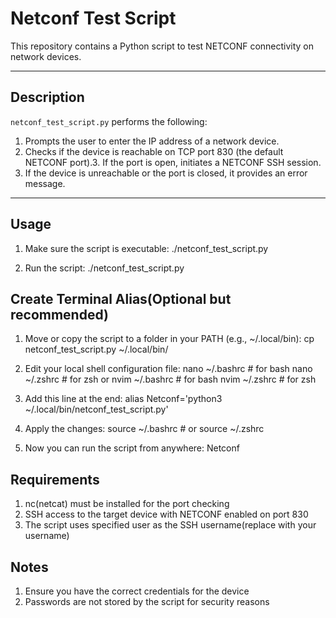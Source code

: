 # Netconf Test Script

This repository contains a Python script to test NETCONF connectivity on network devices.

---

## Description

`netconf_test_script.py` performs the following:

1. Prompts the user to enter the IP address of a network device.
2. Checks if the device is reachable on TCP port 830 (the default NETCONF port).3. If the port is open, initiates a NETCONF SSH session.
4. If the device is unreachable or the port is closed, it provides an error message.

---

## Usage

1. Make sure the script is executable:
./netconf_test_script.py

2. Run the script:
./netconf_test_script.py

## Create Terminal Alias(Optional but recommended)

1. Move or copy the script to a folder in your PATH (e.g., ~/.local/bin):
cp netconf_test_script.py ~/.local/bin/

2. Edit your local shell configuration file:
nano ~/.bashrc   # for bash
nano ~/.zshrc    # for zsh
or
nvim ~/.bashrc   # for bash
nvim ~/.zshrc    # for zsh

3. Add this line at the end:
alias Netconf='python3 ~/.local/bin/netconf_test_script.py'

4. Apply the changes:
source ~/.bashrc   # or source ~/.zshrc

5. Now you can run the script from anywhere:
Netconf

## Requirements

1. nc(netcat) must be installed for the port checking
2. SSH access to the target device with NETCONF enabled on port 830
3. The script uses specified user as the SSH username(replace <username> with your username)

## Notes

1. Ensure you have the correct credentials for the device
2. Passwords are not stored by the script for security reasons


